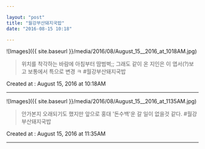 ```yaml
---

layout: "post"  
title: "월강부산돼지국밥"  
date: "2016-08-15 10:18"

---
```


![Images]({{ site.baseurl }}/media/2016/08/August_15__2016_at_1018AM.jpg)

> 위치를 착각하는 바람에 아침부터 땀범벅;; 그래도 같이 온 지인은 이 엽서(?)보고 보통에서 특으로 변경 ㅋ #월강부산돼지국밥

Created at : August 15, 2016 at 10:18AM

- - - - -

![Images]({{ site.baseurl }}/media/2016/08/August_15__2016_at_1135AM.jpg)

> 안가본지 오래되기도 했지만 앞으로 홍대 '돈수백'운 갈 일이 없을것 같다. #월강부산돼지국밥

Created at : August 15, 2016 at 11:35AM

- - - - -
